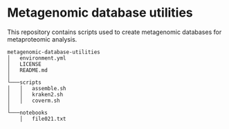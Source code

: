 # Metagenomic database utilities
This repository contains scripts used to create metagenomic databases for metaproteomic analysis.

```
metagenomic-database-utilities
│   environment.yml   
│   LICENSE
│   README.md 
│
└───scripts
│   │   assemble.sh
│   │   kraken2.sh
│   │   coverm.sh
│   
└───notebooks
    │   file021.txt
```
